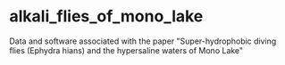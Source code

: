 # alkali_flies_of_mono_lake
Data and software associated with the paper "Super-hydrophobic diving flies (Ephydra hians) and the hypersaline waters of Mono Lake"
